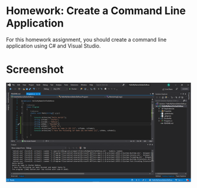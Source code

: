 ﻿# Homework: Create a Command Line Application
For this homework assignment, you should create a command line application using C# and Visual Studio.  

# Screenshot
![Link to programming running](screenshots/StefanDeRosaScreenshot.png)
